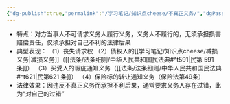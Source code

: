 ```yaml
---
{"dg-publish":true,"permalink":"/学习笔记/知识点cheese/不真正义务/","dgPassFrontmatter":true,"created":"2024-07-16T09:47:20.947+08:00","updated":"2024-09-30T11:32:27.718+08:00"}
---
```


- 特点：对方当事人不可请求义务人履行义务，义务人不履行的，无须承担损害赔偿责任，仅须承担对自己不利的法律后果
- 典型表现：
（1）丧失请求权
（2）债权人的[[学习笔记/知识点cheese/减损义务\|减损义务]]（[[法条/法条细则/中华人民共和国民法典#^t591\|民第 591 条]]）
（3）买受人的瑕疵通知义务（[[法条/法条细则/中华人民共和国民法典#^t621\|民第621 条]]）
（4）保险标的转让通知义务（保险法第49条）
- 法律效果：因违反不真正义务而承担不利后果，通常要求义务人存在过错，此为“对自己的过错”